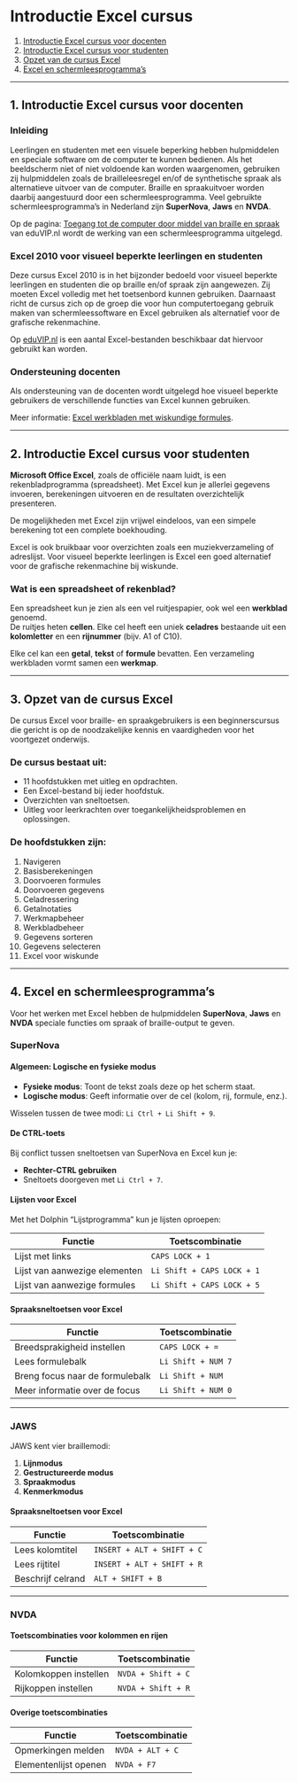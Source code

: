# Introductie Excel cursus

1. [Introductie Excel cursus voor docenten](#1-introductie-excel-cursus-voor-docenten)  
2. [Introductie Excel cursus voor studenten](#2-introductie-excel-cursus-voor-studenten)  
3. [Opzet van de cursus Excel](#3-opzet-van-de-cursus-excel)  
4. [Excel en schermleesprogramma’s](#4-excel-en-schermleesprogrammas)  

---

## 1. Introductie Excel cursus voor docenten

### Inleiding

Leerlingen en studenten met een visuele beperking hebben hulpmiddelen en speciale software om de computer te kunnen bedienen. Als het beeldscherm niet of niet voldoende kan worden waargenomen, gebruiken zij hulpmiddelen zoals de brailleleesregel en/of de synthetische spraak als alternatieve uitvoer van de computer. Braille en spraakuitvoer worden daarbij aangestuurd door een schermleesprogramma. Veel gebruikte schermleesprogramma’s in Nederland zijn **SuperNova**, **Jaws** en **NVDA**.

Op de pagina: [Toegang tot de computer door middel van braille en spraak](http://www.eduvip.nl/toegang-tot-de-computer-door-middel-van-braille-spraak/) van eduVIP.nl wordt de werking van een schermleesprogramma uitgelegd.

### Excel 2010 voor visueel beperkte leerlingen en studenten

Deze cursus Excel 2010 is in het bijzonder bedoeld voor visueel beperkte leerlingen en studenten die op braille en/of spraak zijn aangewezen. Zij moeten Excel volledig met het toetsenbord kunnen gebruiken. Daarnaast richt de cursus zich op de groep die voor hun computertoegang gebruik maken van schermleessoftware en Excel gebruiken als alternatief voor de grafische rekenmachine.

Op [eduVIP.nl](http://www.eduvip.nl) is een aantal Excel-bestanden beschikbaar dat hiervoor gebruikt kan worden.

### Ondersteuning docenten

Als ondersteuning van de docenten wordt uitgelegd hoe visueel beperkte gebruikers de verschillende functies van Excel kunnen gebruiken.

Meer informatie: [Excel werkbladen met wiskundige formules](http://www.eduvip.nl/excel-werkbladen-met-wiskundige-formules/).

---

## 2. Introductie Excel cursus voor studenten

**Microsoft Office Excel**, zoals de officiële naam luidt, is een rekenbladprogramma (spreadsheet). Met Excel kun je allerlei gegevens invoeren, berekeningen uitvoeren en de resultaten overzichtelijk presenteren.

De mogelijkheden met Excel zijn vrijwel eindeloos, van een simpele berekening tot een complete boekhouding.

Excel is ook bruikbaar voor overzichten zoals een muziekverzameling of adreslijst. Voor visueel beperkte leerlingen is Excel een goed alternatief voor de grafische rekenmachine bij wiskunde.

### Wat is een spreadsheet of rekenblad?

Een spreadsheet kun je zien als een vel ruitjespapier, ook wel een **werkblad** genoemd.  
De ruitjes heten **cellen**. Elke cel heeft een uniek **celadres** bestaande uit een **kolomletter** en een **rijnummer** (bijv. A1 of C10).

Elke cel kan een **getal**, **tekst** of **formule** bevatten. Een verzameling werkbladen vormt samen een **werkmap**.

---

## 3. Opzet van de cursus Excel

De cursus Excel voor braille- en spraakgebruikers is een beginnerscursus die gericht is op de noodzakelijke kennis en vaardigheden voor het voortgezet onderwijs.

### De cursus bestaat uit:

- 11 hoofdstukken met uitleg en opdrachten.  
- Een Excel-bestand bij ieder hoofdstuk.  
- Overzichten van sneltoetsen.  
- Uitleg voor leerkrachten over toegankelijkheidsproblemen en oplossingen.

### De hoofdstukken zijn:

1. Navigeren  
2. Basisberekeningen  
3. Doorvoeren formules  
4. Doorvoeren gegevens  
5. Celadressering  
6. Getalnotaties  
7. Werkmapbeheer  
8. Werkbladbeheer  
9. Gegevens sorteren  
10. Gegevens selecteren  
11. Excel voor wiskunde  

---

## 4. Excel en schermleesprogramma’s

Voor het werken met Excel hebben de hulpmiddelen **SuperNova**, **Jaws** en **NVDA** speciale functies om spraak of braille-output te geven.

### SuperNova

#### Algemeen: Logische en fysieke modus

- **Fysieke modus**: Toont de tekst zoals deze op het scherm staat.  
- **Logische modus**: Geeft informatie over de cel (kolom, rij, formule, enz.).

Wisselen tussen de twee modi: `Li Ctrl + Li Shift + 9`.

#### De CTRL-toets

Bij conflict tussen sneltoetsen van SuperNova en Excel kun je:

- **Rechter-CTRL gebruiken**  
- Sneltoets doorgeven met `Li Ctrl + 7`.

#### Lijsten voor Excel

Met het Dolphin “Lijstprogramma” kun je lijsten oproepen:

| Functie                     | Toetscombinatie            |
|-----------------------------|----------------------------|
| Lijst met links             | `CAPS LOCK + 1`            |
| Lijst van aanwezige elementen | `Li Shift + CAPS LOCK + 1` |
| Lijst van aanwezige formules | `Li Shift + CAPS LOCK + 5` |

#### Spraaksneltoetsen voor Excel

| Functie                             | Toetscombinatie        |
|-------------------------------------|------------------------|
| Breedsprakigheid instellen          | `CAPS LOCK + =`        |
| Lees formulebalk                    | `Li Shift + NUM 7`     |
| Breng focus naar de formulebalk     | `Li Shift + NUM`       |
| Meer informatie over de focus       | `Li Shift + NUM 0`     |

---

### JAWS

JAWS kent vier braillemodi:

1. **Lijnmodus**  
2. **Gestructureerde modus**  
3. **Spraakmodus**  
4. **Kenmerkmodus**

#### Spraaksneltoetsen voor Excel

| Functie                             | Toetscombinatie        |
|-------------------------------------|------------------------|
| Lees kolomtitel                     | `INSERT + ALT + SHIFT + C` |
| Lees rijtitel                       | `INSERT + ALT + SHIFT + R` |
| Beschrijf celrand                   | `ALT + SHIFT + B`      |

---

### NVDA

#### Toetscombinaties voor kolommen en rijen

| Functie                     | Toetscombinatie         |
|-----------------------------|-------------------------|
| Kolomkoppen instellen        | `NVDA + Shift + C`      |
| Rijkoppen instellen          | `NVDA + Shift + R`      |

#### Overige toetscombinaties

| Functie                     | Toetscombinatie         |
|-----------------------------|-------------------------|
| Opmerkingen melden          | `NVDA + ALT + C`        |
| Elementenlijst openen        | `NVDA + F7`             |